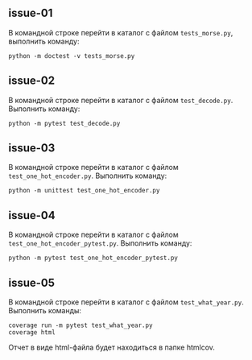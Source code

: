 ## issue-01

В командной строке перейти в каталог с файлом ```tests_morse.py```, выполнить команду:
```
python -m doctest -v tests_morse.py
```



## issue-02

В командной строке перейти в каталог с файлом ```test_decode.py```.
Выполнить команду:

```
python -m pytest test_decode.py
```


## issue-03

В командной строке перейти в каталог с файлом ```test_one_hot_encoder.py```.
Выполнить команду:

```python -m unittest test_one_hot_encoder.py```

## issue-04

В командной строке перейти в каталог с файлом ```test_one_hot_encoder_pytest.py```.
Выполнить команду:

```python -m pytest test_one_hot_encoder_pytest.py```

## issue-05

В командной строке перейти в каталог с файлом ```test_what_year.py```.
Выполнить команды:

```
coverage run -m pytest test_what_year.py
coverage html
```

Отчет в виде html-файла будет находиться в папке htmlcov.